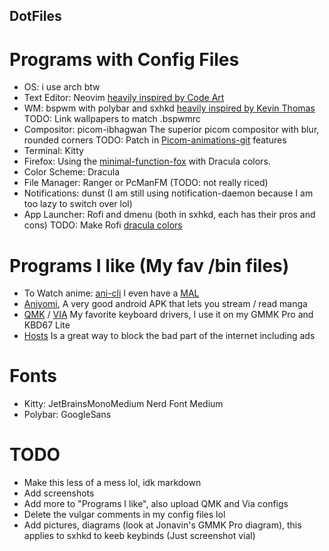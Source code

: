 
## DotFiles

# Programs with Config Files
* OS: i use arch btw
* Text Editor: Neovim [heavily inspired by Code Art](https://github.com/artart222/CodeArt)
* WM: bspwm with polybar and sxhkd [heavily inspired by Kevin Thomas](https://gitlab.com/KevinThomas0/dotfiles)
TODO: Link wallpapers to match .bspwmrc
* Compositor: picom-ibhagwan
The superior picom compositor with blur, rounded corners  TODO: Patch in [Picom-animations-git](https://aur.archlinux.org/packages/picom-animations-git) features
* Terminal: Kitty
* Firefox: Using the [minimal-function-fox](https://github.com/mut-ex/minimal-functional-fox) with Dracula colors.
* Color Scheme: Dracula
* File Manager: Ranger or PcManFM (TODO: not really riced)
* Notifications: dunst (I am still using notification-daemon because I am too lazy to switch over lol)
* App Launcher: Rofi and dmenu (both in sxhkd, each has their pros and cons)
TODO: Make Rofi [dracula colors](https://draculatheme.com/rofi)
# Programs I like (My fav /bin files)
* To Watch anime: [ani-cli](https://github.com/pystardust/ani-cli) I even have a [MAL](https://myanimelist.net/profile/Sped32DJ)
* [Aniyomi](https://github.com/jmir1/aniyomi), A very good android APK that lets you stream / read manga
* [QMK](https://github.com/qmk/qmk_firmware) / [VIA](https://github.com/the-via/firmware) My favorite keyboard drivers, I use it on my GMMK Pro and KBD67 Lite
* [Hosts](https://github.com/StevenBlack/hosts) Is a great way to block the bad part of the internet including ads
# Fonts
* Kitty: JetBrainsMonoMedium Nerd Font Medium
* Polybar: GoogleSans
# TODO
* Make this less of a mess lol, idk markdown
* Add screenshots
* Add more to "Programs I like", also upload QMK and Via configs
* Delete the vulgar comments in my config files lol
* Add pictures, diagrams (look at Jonavin's GMMK Pro diagram), this applies to sxhkd to keeb keybinds (Just screenshot vial)
